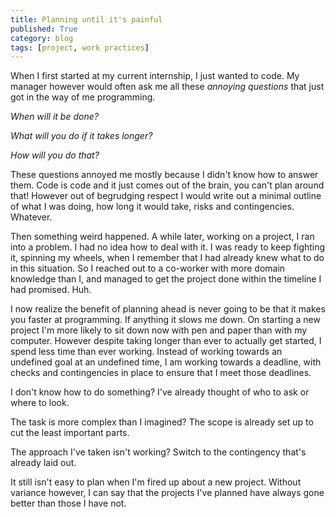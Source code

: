 ```yaml
---
title: Planning until it's painful
published: True
category: blog
tags: [project, work practices]
---
```


When I first started at my current internship, I just wanted to code. My
manager however would often ask me all these _annoying questions_ that just got
in the way of me programming.

_When will it be done?_

_What will you do if it takes longer?_

_How will you do that?_

These questions annoyed me mostly because I didn't know how to answer them.
Code is code and it just comes out of the brain, you can't plan around that!
However out of begrudging respect I would write out a minimal outline of what I
was doing, how long it would take, risks and contingencies. Whatever.

Then something weird happened. A while later, working on a project, I ran into
a problem. I had no idea how to deal with it. I was ready to keep fighting it,
spinning my wheels, when I remember that I had already knew what to do in this
situation. So I reached out to a co-worker with more domain knowledge than I,
and managed to get the project done within the timeline I had promised. Huh.

I now realize the benefit of planning ahead is never going to be that it makes
you faster at programming. If anything it slows me down. On starting a new
project I'm more likely to sit down now with pen and paper than with my
computer. However despite taking longer than ever to actually get started, I
spend less time than ever working. Instead of working towards an undefined goal
at an undefined time, I am working towards a deadline, with checks and
contingencies in place to ensure that I meet those deadlines.

I don't know how to do something?  I've already thought of who to ask or where
to look.

The task is more complex than I imagined?  The scope is already set up to cut
the least important parts.

The approach I've taken isn't working?  Switch to the contingency that's
already laid out.

It still isn't easy to plan when I'm fired up about a new project. Without
variance however, I can say that the projects I've planned have always gone
better than those I have not.

